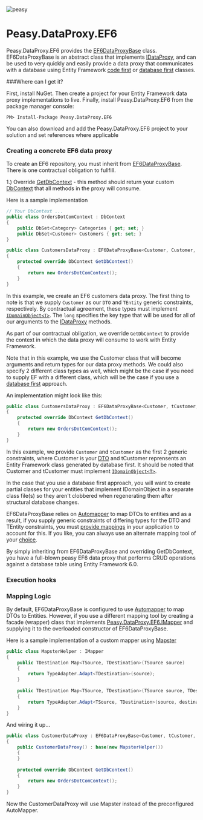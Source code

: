 ![peasy](https://www.dropbox.com/s/2yajr2x9yevvzbm/peasy3.png?dl=0&raw=1)

# Peasy.DataProxy.EF6

Peasy.DataProxy.EF6 provides the [EF6DataProxyBase](https://github.com/peasy/Peasy.DataProxy.EF6/blob/master/Peasy.DataProxy.EF6/EF6DataProxyBase.cs) class.  EF6DataProxyBase is an abstract class that implements [IDataProxy](https://github.com/ahanusa/Peasy.NET/wiki/Data-Proxy), and can be used to very quickly and easily provide a data proxy that communicates with a database using Entity Framework [code first](https://msdn.microsoft.com/en-us/data/jj193542.aspx) or [database first](https://msdn.microsoft.com/en-us/data/jj206878.aspx) classes.

###Where can I get it?

First, install NuGet. Then create a project for your Entity Framework data proxy implementations to live.  Finally, install Peasy.DataProxy.EF6 from the package manager console:

``` PM> Install-Package Peasy.DataProxy.EF6 ```

You can also download and add the Peasy.DataProxy.EF6 project to your solution and set references where applicable

### Creating a concrete EF6 data proxy

To create an EF6 repository, you must inherit from [EF6DataProxyBase](https://github.com/peasy/Peasy.DataProxy.EF6/blob/master/Peasy.DataProxy.EF6/EF6DataProxyBase.cs).  There is one contractual obligation to fullfill.

1.) Override [GetDbContext](https://github.com/peasy/Peasy.DataProxy.EF6/blob/master/Peasy.DataProxy.EF6/EF6DataProxyBase.cs#L25) - this method should return your custom [DbContext](https://msdn.microsoft.com/en-us/library/system.data.entity.dbcontext(v=vs.113).aspx) that all methods in the proxy will consume.

Here is a sample implementation

```c#
// Your DbContext ...
public class OrdersDotComContext : DbContext
{
    public DbSet<Category> Categories { get; set; }
    public DbSet<Customer> Customers { get; set; }
}

public class CustomersDataProxy : EF6DataProxyBase<Customer, Customer, long>
{
    protected override DbContext GetDbContext()
    {
        return new OrdersDotComContext();
    }
}

```

In this example, we create an EF6 customers data proxy.  The first thing to note is that we supply ```Customer``` as our ```DTO``` and ```TEntity``` generic constraints, respectively.  By contractual agreement, these types must implement [```IDomainObject<T>```](https://github.com/peasy/Peasy.NET/blob/master/Peasy.Core/IDomainObject.cs).  The ```long``` specifies the key type that will be used for all of our arguments to the [IDataProxy](https://github.com/peasy/Peasy.NET/wiki/Data-Proxy) methods.

As part of our contractual obligation, we override ```GetDbContext``` to provide the context in which the data proxy will consume to work with Entity Framework.

Note that in this example, we use the Customer class that will become arguments and return types for our data proxy methods.  We could also specify 2 different class types as well, which might be the case if you need to supply EF with a different class, which will be the case if you use a [database first](https://msdn.microsoft.com/en-us/data/jj206878.aspx) approach. 

An implementation might look like this:

```c#
public class CustomersDataProxy : EF6DataProxyBase<Customer, tCustomer, long>
{
    protected override DbContext GetDbContext()
    {
        return new OrdersDotComContext();
    }
}
```

In this example, we provide ```Customer``` and ```tCustomer``` as the first 2 generic constraints, where Customer is your [DTO]() and tCustomer reprensents an Entity Framework class generated by database first.  It should be noted that Customer and tCustomer must implement [```IDomainObject<T>```](https://github.com/peasy/Peasy.NET/blob/master/Peasy.Core/IDomainObject.cs).

In the case that you use a database first approach, you will want to create partial classes for your entities that implement IDomainObject<T> in a separate class file(s) so they aren't clobbered when regenerating them after structural database changes.

EF6DataProxyBase relies on [Automapper](https://github.com/AutoMapper/AutoMapper) to map DTOs to entities and as a result, if you supply generic constraints of differing types for the DTO and TEntity constraints, you must [provide mappings](https://github.com/AutoMapper/AutoMapper/wiki/Getting-started) in your application to account for this.  If you like, you can always use an alternate mapping tool of your [choice](https://github.com/peasy/Peasy.DataProxy.EF6#mapping-logic).

By simply inheriting from EF6DataProxyBase and overriding GetDbContext, you have a full-blown peasy EF6 data proxy that performs CRUD operations against a database table using Entity Framework 6.0.

### Execution hooks

### Mapping Logic

By default, EF6DataProxyBase is configured to use [Automapper](https://github.com/AutoMapper/AutoMapper) to map DTOs to Entities.  However, if you use a different mapping tool by creating a facade (wrapper) class that implements [Peasy.DataProxy.EF6.IMapper](https://github.com/peasy/Peasy.DataProxy.EF6/blob/master/Peasy.DataProxy.EF6/IMapper.cs) and supplying it to the overloaded constructor of EF6DataProxyBase.

Here is a sample implementation of a custom mapper using [Mapster](https://github.com/eswann/Mapster)

```c#
public class MapsterHelper : IMapper
{
    public TDestination Map<TSource, TDestination>(TSource source)
    {
        return TypeAdapter.Adapt<TDestination>(source);
    }
	
    public TDestination Map<TSource, TDestination>(TSource source, TDestination destination)
    {
        return TypeAdapter.Adapt<TSource, TDestination>(source, destination);
    }
}
```

And wiring it up...

```c#
public class CustomerDataProxy : EF6DataProxyBase<Customer, tCustomer, long>
{
    public CustomerDataProxy() : base(new MapsterHelper())
    {
    }
        
    protected override DbContext GetDbContext()
    {
        return new OrdersDotComContext();
    }
}
```

Now the CustomerDataProxy will use Mapster instead of the preconfigured AutoMapper.
